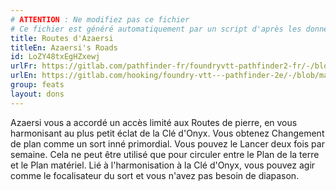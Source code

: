 ```yaml
---
# ATTENTION : Ne modifiez pas ce fichier
# Ce fichier est généré automatiquement par un script d'après les données du module Foundry VTT officiel et de sa traduction
title: Routes d'Azaersi
titleEn: Azaersi's Roads
id: LoZY48txEgHZxewj
urlFr: https://gitlab.com/pathfinder-fr/foundryvtt-pathfinder2-fr/-/blob/master/data/feats/LoZY48txEgHZxewj.htm
urlEn: https://gitlab.com/hooking/foundry-vtt---pathfinder-2e/-/blob/master/packs/data/feats.db/azaersi-s-roads.json
group: feats
layout: dons
---
```

Azaersi vous a accordé un accès limité aux Routes de pierre, en vous harmonisant au plus petit éclat de la Clé d'Onyx. Vous obtenez <a class="entity-link" data-pack="pf2e.spells-srd" data-id="5bTt2CvYHPvaR7QQ" draggable="true">Changement de plan</a> comme un sort inné primordial. Vous pouvez le Lancer deux fois par semaine. Cela ne peut être utilisé que pour circuler entre le Plan de la terre et le Plan matériel. Lié à l'harmonisation à la Clé d'Onyx, vous pouvez agir comme le focalisateur du sort et vous n'avez pas besoin de diapason.


